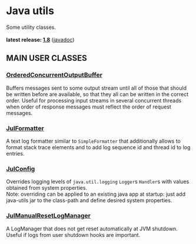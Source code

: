 # Java utils

Some utility classes.<br/>
<br/>
**latest release: [1.8](https://search.maven.org/artifact/pl.morgwai.base/java-utils/1.8/jar)**
([javadoc](https://javadoc.io/doc/pl.morgwai.base/java-utils/1.8))


## MAIN USER CLASSES

### [OrderedConcurrentOutputBuffer](src/main/java/pl/morgwai/base/concurrent/OrderedConcurrentOutputBuffer.java)
Buffers messages sent to some output stream until all of those that should be written before are available, so that they all can be written in the correct order. Useful for processing input streams in several concurrent threads when order of response messages must reflect the order of request messages.

### [JulFormatter](src/main/java/pl/morgwai/base/logging/JulFormatter.java)
A text log formatter similar to `SimpleFormatter` that additionally allows to format stack trace elements and to add log sequence id and thread id to log entries.

### [JulConfig](src/main/java/pl/morgwai/base/logging/JulConfig.java)
Overrides logging levels of `java.util.logging` `Logger`s `Handler`s with values obtained from system properties.<br/>
Note: overriding can be applied to an existing java app at startup: just add java-utils jar to the class-path and define desired system properties.

### [JulManualResetLogManager](src/main/java/pl/morgwai/base/logging/JulManualResetLogManager.java)
A LogManager that does not get reset automatically at JVM shutdown. Useful if logs from user shutdown hooks are important.
